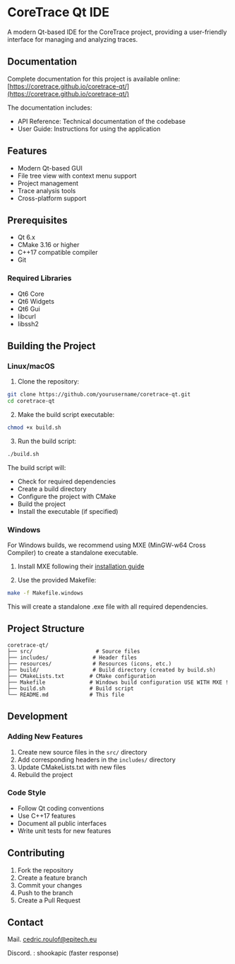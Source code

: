 # CoreTrace Qt IDE

A modern Qt-based IDE for the CoreTrace project, providing a user-friendly interface for managing and analyzing traces.

## Documentation

Complete documentation for this project is available online:
[https://coretrace.github.io/coretrace-qt/](https://coretrace.github.io/coretrace-qt/)

The documentation includes:
- API Reference: Technical documentation of the codebase
- User Guide: Instructions for using the application

## Features

- Modern Qt-based GUI
- File tree view with context menu support
- Project management
- Trace analysis tools
- Cross-platform support

## Prerequisites

- Qt 6.x
- CMake 3.16 or higher
- C++17 compatible compiler
- Git

### Required Libraries

- Qt6 Core
- Qt6 Widgets
- Qt6 Gui
- libcurl
- libssh2

## Building the Project

### Linux/macOS

1. Clone the repository:
```bash
git clone https://github.com/yourusername/coretrace-qt.git
cd coretrace-qt
```

2. Make the build script executable:
```bash
chmod +x build.sh
```

3. Run the build script:
```bash
./build.sh
```

The build script will:
- Check for required dependencies
- Create a build directory
- Configure the project with CMake
- Build the project
- Install the executable (if specified)

### Windows

For Windows builds, we recommend using MXE (MinGW-w64 Cross Compiler) to create a standalone executable.

1. Install MXE following their [installation guide](https://mxe.cc/#tutorial)

2. Use the provided Makefile:
```bash
make -f Makefile.windows
```

This will create a standalone .exe file with all required dependencies.

## Project Structure

```
coretrace-qt/
├── src/                    # Source files
├── includes/              # Header files
├── resources/             # Resources (icons, etc.)
├── build/                 # Build directory (created by build.sh)
├── CMakeLists.txt        # CMake configuration
├── Makefile              # Windows build configuration USE WITH MXE !
├── build.sh              # Build script
└── README.md             # This file
```

## Development

### Adding New Features

1. Create new source files in the `src/` directory
2. Add corresponding headers in the `includes/` directory
3. Update CMakeLists.txt with new files
4. Rebuild the project

### Code Style

- Follow Qt coding conventions
- Use C++17 features
- Document all public interfaces
- Write unit tests for new features

## Contributing

1. Fork the repository
2. Create a feature branch
3. Commit your changes
4. Push to the branch
5. Create a Pull Request

## Contact

Mail. cedric.roulof@epitech.eu

Discord. : shookapic (faster response)